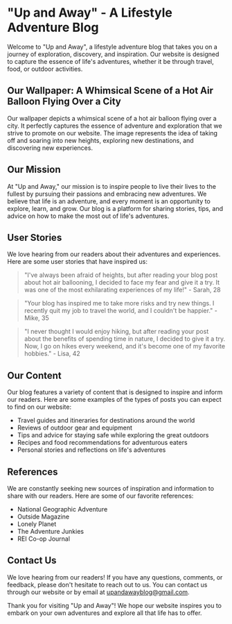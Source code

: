 <!--
Write me content for website with wallpaper which alt text is:

"A whimsical scene of a hot air balloon flying over a city for a lifestyle or adventure website"

The name/title of the page should not be 1:1 copy of the alt text but rather a real content of the website which is using this wallpaper.

- Use markdown format 
- Start with the heading
- The content should look like a real website 
- Include real sections like references, contact, user stories, etc. use things relevant to the page purpose.
- Feel free to use structure like headings, bullets, numbering, blockquotes, paragraphs, horizontal lines, etc.
- You can use formatting like bold or _italic_
- You can include UTF-8 emojis
- Links should be only #hash anchors (and you can refer to the document itself)
- Do not include images
-->

<!--font:Poppins-->

# "Up and Away" - A Lifestyle Adventure Blog

Welcome to "Up and Away", a lifestyle adventure blog that takes you on a journey of exploration, discovery, and inspiration. Our website is designed to capture the essence of life's adventures, whether it be through travel, food, or outdoor activities. 

## Our Wallpaper: A Whimsical Scene of a Hot Air Balloon Flying Over a City

Our wallpaper depicts a whimsical scene of a hot air balloon flying over a city. It perfectly captures the essence of adventure and exploration that we strive to promote on our website. The image represents the idea of taking off and soaring into new heights, exploring new destinations, and discovering new experiences. 

## Our Mission

At "Up and Away," our mission is to inspire people to live their lives to the fullest by pursuing their passions and embracing new adventures. We believe that life is an adventure, and every moment is an opportunity to explore, learn, and grow. Our blog is a platform for sharing stories, tips, and advice on how to make the most out of life's adventures. 

## User Stories

We love hearing from our readers about their adventures and experiences. Here are some user stories that have inspired us:

> "I've always been afraid of heights, but after reading your blog post about hot air ballooning, I decided to face my fear and give it a try. It was one of the most exhilarating experiences of my life!" - Sarah, 28

> "Your blog has inspired me to take more risks and try new things. I recently quit my job to travel the world, and I couldn't be happier." - Mike, 35

> "I never thought I would enjoy hiking, but after reading your post about the benefits of spending time in nature, I decided to give it a try. Now, I go on hikes every weekend, and it's become one of my favorite hobbies." - Lisa, 42

## Our Content

Our blog features a variety of content that is designed to inspire and inform our readers. Here are some examples of the types of posts you can expect to find on our website:

- Travel guides and itineraries for destinations around the world
- Reviews of outdoor gear and equipment
- Tips and advice for staying safe while exploring the great outdoors
- Recipes and food recommendations for adventurous eaters
- Personal stories and reflections on life's adventures

## References

We are constantly seeking new sources of inspiration and information to share with our readers. Here are some of our favorite references:

- National Geographic Adventure
- Outside Magazine
- Lonely Planet
- The Adventure Junkies
- REI Co-op Journal

## Contact Us

We love hearing from our readers! If you have any questions, comments, or feedback, please don't hesitate to reach out to us. You can contact us through our website or by email at upandawayblog@gmail.com.

Thank you for visiting "Up and Away"! We hope our website inspires you to embark on your own adventures and explore all that life has to offer.
